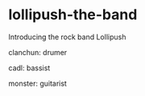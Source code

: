 # lollipush-the-band
Introducing the rock band Lollipush

clanchun: drumer

cadl: bassist

monster: guitarist
